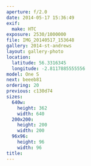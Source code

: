 ```yaml
---
aperture: f/2.0
date: 2014-05-17 15:36:49
exif:
  make: HTC
exposure: 2530/1000000
file: IMG_20140517_153648
gallery: 2014-st-andrews
layout: gallery-photo
location:
  latitude: 56.3316345
  longitude: -2.8117885555556
model: One S
next: beeeb81
ordering: 20
previous: c130d74
sizes:
  640w:
    height: 362
    width: 640
  200x200:
    height: 200
    width: 200
  96x96:
    height: 96
    width: 96
title: 
---
```

